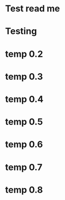 # Test read me
# Testing
# temp 0.2
# temp 0.3
# temp 0.4
# temp 0.5
# temp 0.6
# temp 0.7
# temp 0.8
